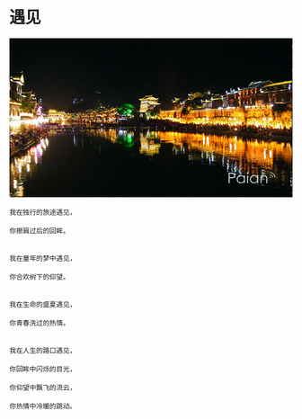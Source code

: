 # 遇见

![凤凰夜色](images/fenghuang.jpg)

```
我在独行的旅途遇见，

你擦肩过后的回眸。

 
我在童年的梦中遇见，

你合欢树下的仰望。

 
我在生命的盛夏遇见，

你青春洗过的热情。

 
我在人生的路口遇见，

你回眸中闪烁的目光，

你仰望中飘飞的流云，

你热情中冷暖的跳动。
```